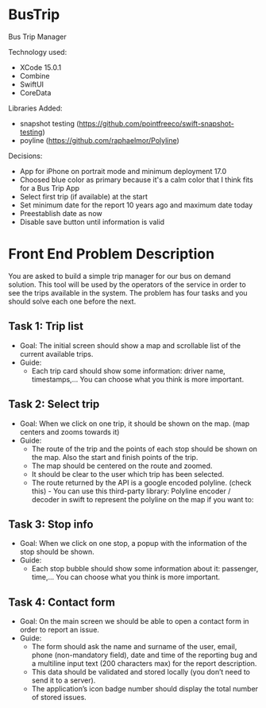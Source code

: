 # BusTrip
Bus Trip Manager

Technology used: 
- XCode 15.0.1
- Combine
- SwiftUI
- CoreData

Libraries Added:
- snapshot testing (https://github.com/pointfreeco/swift-snapshot-testing)
- poyline (https://github.com/raphaelmor/Polyline)

Decisions:
- App for iPhone on portrait mode and minimum deployment 17.0
- Choosed blue color as primary because it's a calm color that I think fits for a Bus Trip App
- Select first trip (if available) at the start
- Set minimum date for the report 10 years ago and maximum date today
- Preestablish date as now
- Disable save button until information is valid

# Front End Problem Description
You are asked to build a simple trip manager for our bus on demand solution. This tool will be used by the operators of the service in order to see the trips available in the system. The problem has four tasks and you should solve each one before the next.

## Task 1: Trip list
- Goal:
The initial screen should show a map and scrollable list of the current available trips.
- Guide:
  - Each trip card should show some information: driver name, timestamps,... You can choose what you think is more important.

## Task 2: Select trip
- Goal:
When we click on one trip, it should be shown on the map. (map centers and zooms towards it)
- Guide:
  - The route of the trip and the points of each stop should be shown on the map.
Also the start and finish points of the trip.
  - The map should be centered on the route and zoomed.
  - It should be clear to the user which trip has been selected.
  - The route returned by the API is a google encoded polyline. (check this) - You can
use this third-party library: Polyline encoder / decoder in swift to represent the polyline on the map if you want to:

## Task 3: Stop info
- Goal:
When we click on one stop, a popup with the information of the stop should be shown.
- Guide:
  - Each stop bubble should show some information about it: passenger, time,...
You can choose what you think is more important.

## Task 4: Contact form
- Goal:
On the main screen we should be able to open a contact form in order to report an issue.
- Guide:
  - The form should ask the name and surname of the user, email, phone
(non-mandatory field), date and time of the reporting bug and a multiline input text (200 characters max) for the report description.
  - This data should be validated and stored locally (you don’t need to send it to a server).
  - The application’s icon badge number should display the total number of stored issues.
